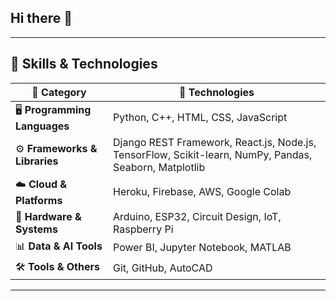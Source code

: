 ## Hi there 👋

<!--  
**jjalcantara1/jjalcantara1** is a ✨ _special_ ✨ repository because its `README.md` (this file) appears on your GitHub profile.  
-->

---

## 💼 Skills & Technologies

| 🧠 **Category**             | 🚀 **Technologies**                                                                 |
|----------------------------|--------------------------------------------------------------------------------------|
| 🖥️ **Programming Languages** | Python, C++, HTML, CSS, JavaScript                                                  |
| ⚙️ **Frameworks & Libraries** | Django REST Framework, React.js, Node.js, TensorFlow, Scikit-learn, NumPy, Pandas, Seaborn, Matplotlib |
| ☁️ **Cloud & Platforms**     | Heroku, Firebase, AWS, Google Colab                                                 |
| 🔌 **Hardware & Systems**     | Arduino, ESP32, Circuit Design, IoT, Raspberry Pi                                   |
| 📊 **Data & AI Tools**       | Power BI, Jupyter Notebook, MATLAB                                                  |
| 🛠️ **Tools & Others**        | Git, GitHub, AutoCAD                                                                |

---

